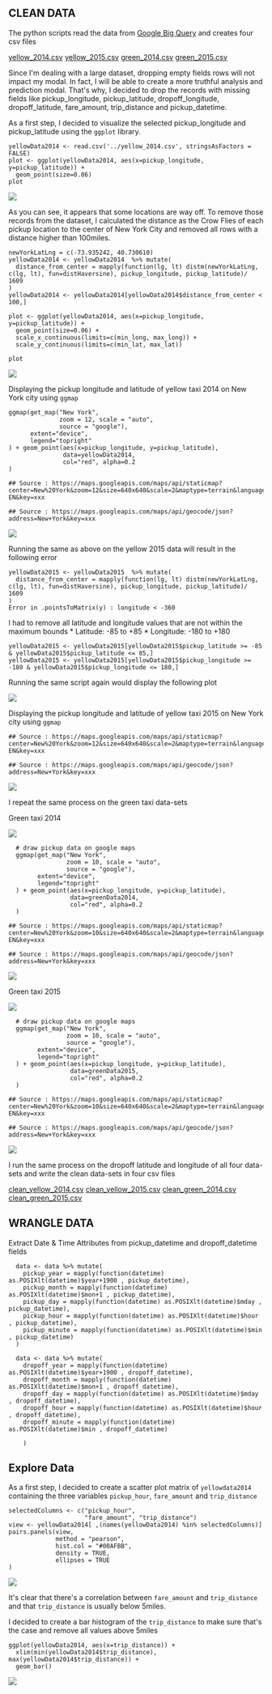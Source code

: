 CLEAN DATA
----------

The python scripts read the data from [Google Big
Query](https://bigquery.cloud.google.com) and creates four csv files

[yellow\_2014.csv](https://github.com/celinakhalife/capstoneProject/blob/master/yellow_2014.csv)
[yellow\_2015.csv](https://github.com/celinakhalife/capstoneProject/blob/master/yellow_2015.csv)
[green\_2014.csv](https://github.com/celinakhalife/capstoneProject/blob/master/green_2014.csv)
[green\_2015.csv](https://github.com/celinakhalife/capstoneProject/blob/master/green_2015.csv)

Since I'm dealing with a large dataset, dropping empty fields rows will
not impact my modal. In fact, I will be able to create a more truthful
analysis and prediction modal. That's why, I decided to drop the records
with missing fields like pickup\_longitude, pickup\_latitude,
dropoff\_longitude, dropoff\_latitude, fare\_amount, trip\_distance and
pickup\_datetime.

As a first step, I decided to visualize the selected pickup\_longitude
and pickup\_latitude using the `ggplot` library.

    yellowData2014 <- read.csv('../yellow_2014.csv', stringsAsFactors = FALSE)
    plot <- ggplot(yellowData2014, aes(x=pickup_longitude, y=pickup_latitude)) +
      geom_point(size=0.06)
    plot

![](README_files/figure-markdown_strict/unnamed-chunk-1-1.png)

As you can see, it appears that some locations are way off. To remove
those records from the dataset, I calculated the distance as the Crow
Flies of each pickup location to the center of New York City and removed
all rows with a distance higher than 100miles.

    newYorkLatLng = c(-73.935242, 40.730610)
    yellowData2014 <- yellowData2014  %>% mutate(
      distance_from_center = mapply(function(lg, lt) distm(newYorkLatLng, c(lg, lt), fun=distHaversine), pickup_longitude, pickup_latitude)/ 1609
    )
    yellowData2014 <- yellowData2014[yellowData2014$distance_from_center < 100,]

    plot <- ggplot(yellowData2014, aes(x=pickup_longitude, y=pickup_latitude)) +
      geom_point(size=0.06) +
      scale_x_continuous(limits=c(min_long, max_long)) +
      scale_y_continuous(limits=c(min_lat, max_lat)) 

    plot

![](README_files/figure-markdown_strict/unnamed-chunk-4-1.png)

Displaying the pickup longitude and latitude of yellow taxi 2014 on New
York city using `ggmap`

    ggmap(get_map("New York",
                  zoom = 12, scale = "auto",
                  source = "google"),
          extent="device",
          legend="topright"
    ) + geom_point(aes(x=pickup_longitude, y=pickup_latitude), 
                   data=yellowData2014, 
                   col="red", alpha=0.2
    )

    ## Source : https://maps.googleapis.com/maps/api/staticmap?center=New%20York&zoom=12&size=640x640&scale=2&maptype=terrain&language=en-EN&key=xxx

    ## Source : https://maps.googleapis.com/maps/api/geocode/json?address=New+York&key=xxx

![](README_files/figure-markdown_strict/unnamed-chunk-5-1.png)

Running the same as above on the yellow 2015 data will result in the
following error

    yellowData2015 <- yellowData2015  %>% mutate(
      distance_from_center = mapply(function(lg, lt) distm(newYorkLatLng, c(lg, lt), fun=distHaversine), pickup_longitude, pickup_latitude)/ 1609
    )
    Error in .pointsToMatrix(y) : longitude < -360

I had to remove all latitude and longitude values that are not within
the maximum bounds \* Latitude: -85 to +85 \* Longitude: -180 to +180

    yellowData2015 <- yellowData2015[yellowData2015$pickup_latitude >= -85 & yellowData2015$pickup_latitude <= 85,]
    yellowData2015 <- yellowData2015[yellowData2015$pickup_longitude >= -180 & yellowData2015$pickup_longitude <= 180,]

Running the same script again would display the following plot

![](README_files/figure-markdown_strict/unnamed-chunk-8-1.png)

Displaying the pickup longitude and latitude of yellow taxi 2015 on New
York city using `ggmap`

    ## Source : https://maps.googleapis.com/maps/api/staticmap?center=New%20York&zoom=12&size=640x640&scale=2&maptype=terrain&language=en-EN&key=xxx

    ## Source : https://maps.googleapis.com/maps/api/geocode/json?address=New+York&key=xxx

![](README_files/figure-markdown_strict/unnamed-chunk-9-1.png)

I repeat the same process on the green taxi data-sets

Green taxi 2014

![](README_files/figure-markdown_strict/unnamed-chunk-10-1.png)

      # draw pickup data on google maps
      ggmap(get_map("New York",
                    zoom = 10, scale = "auto",
                    source = "google"),
            extent="device",
            legend="topright"
      ) + geom_point(aes(x=pickup_longitude, y=pickup_latitude), 
                     data=greenData2014, 
                     col="red", alpha=0.2
      ) 

    ## Source : https://maps.googleapis.com/maps/api/staticmap?center=New%20York&zoom=10&size=640x640&scale=2&maptype=terrain&language=en-EN&key=xxx

    ## Source : https://maps.googleapis.com/maps/api/geocode/json?address=New+York&key=xxx

![](README_files/figure-markdown_strict/unnamed-chunk-11-1.png)

Green taxi 2015

![](README_files/figure-markdown_strict/unnamed-chunk-12-1.png)

      # draw pickup data on google maps
      ggmap(get_map("New York",
                    zoom = 10, scale = "auto",
                    source = "google"),
            extent="device",
            legend="topright"
      ) + geom_point(aes(x=pickup_longitude, y=pickup_latitude), 
                     data=greenData2015, 
                     col="red", alpha=0.2
      )

    ## Source : https://maps.googleapis.com/maps/api/staticmap?center=New%20York&zoom=10&size=640x640&scale=2&maptype=terrain&language=en-EN&key=xxx

    ## Source : https://maps.googleapis.com/maps/api/geocode/json?address=New+York&key=xxx

![](README_files/figure-markdown_strict/unnamed-chunk-13-1.png)

I run the same process on the dropoff latitude and longitude of all four
data-sets and write the clean data-sets in four csv files

[clean\_yellow\_2014.csv](https://github.com/celinakhalife/capstoneProject/blob/master/clean_yellow_2014.csv)
[clean\_yellow\_2015.csv](https://github.com/celinakhalife/capstoneProject/blob/master/clean_yellow_2015.csv)
[clean\_green\_2014.csv](https://github.com/celinakhalife/capstoneProject/blob/master/clean_green_2014.csv)
[clean\_green\_2015.csv](https://github.com/celinakhalife/capstoneProject/blob/master/clean_green_2015.csv)

WRANGLE DATA
------------

Extract Date & Time Attributes from pickup\_datetime and
dropoff\_datetime fields

      data <- data %>% mutate(
        pickup_year = mapply(function(datetime) as.POSIXlt(datetime)$year+1900 , pickup_datetime),
        pickup_month = mapply(function(datetime) as.POSIXlt(datetime)$mon+1 , pickup_datetime),
        pickup_day = mapply(function(datetime) as.POSIXlt(datetime)$mday , pickup_datetime),
        pickup_hour = mapply(function(datetime) as.POSIXlt(datetime)$hour , pickup_datetime),
        pickup_minute = mapply(function(datetime) as.POSIXlt(datetime)$min , pickup_datetime)
      ) 

      data <- data %>% mutate(
        dropoff_year = mapply(function(datetime) as.POSIXlt(datetime)$year+1900 , dropoff_datetime),
        dropoff_month = mapply(function(datetime) as.POSIXlt(datetime)$mon+1 , dropoff_datetime),
        dropoff_day = mapply(function(datetime) as.POSIXlt(datetime)$mday , dropoff_datetime),
        dropoff_hour = mapply(function(datetime) as.POSIXlt(datetime)$hour , dropoff_datetime),
        dropoff_minute = mapply(function(datetime) as.POSIXlt(datetime)$min , dropoff_datetime)
        
        )

Explore Data
------------

As a first step, I decided to create a scatter plot matrix of
`yellowdata2014` containing the three variables `pickup_hour`,
`fare_amount` and `trip_distance`

    selectedColumns <- c("pickup_hour",
                         "fare_amount", "trip_distance")
    view <- yellowData2014[ ,(names(yellowData2014) %in% selectedColumns)]
    pairs.panels(view, 
                 method = "pearson",
                 hist.col = "#00AFBB",
                 density = TRUE,
                 ellipses = TRUE
    )

![](README_files/figure-markdown_strict/unnamed-chunk-15-1.png)

It's clear that there's a correlation between `fare_amount` and
`trip_distance` and that `trip_distance` is usually below 5miles.

I decided to create a bar histogram of the `trip_distance` to make sure
that's the case and remove all values above 5miles

    ggplot(yellowData2014, aes(x=trip_distance)) +
      xlim(min(yellowData2014$trip_distance), max(yellowData2014$trip_distance)) +
      geom_bar()

![](README_files/figure-markdown_strict/unnamed-chunk-16-1.png)
